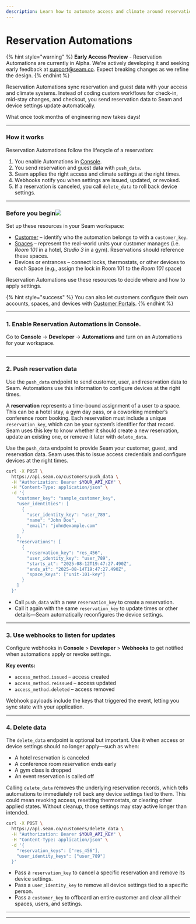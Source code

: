 ```yaml
---
description: Learn how to automate access and climate around reservations.
---
```


# Reservation Automations

{% hint style="warning" %}
**Early Access Preview** - Reservation Automations are currently in Alpha. We're actively developing it and seeking early feedback at [support@seam.co](mailto:support@seam.co). Expect breaking changes as we refine the design.
{% endhint %}

Reservation Automations sync reservation and guest data with your access and climate systems. Instead of coding custom workflows for check-in, mid-stay changes, and checkout, you send reservation data to Seam and device settings update automatically.

What once took months of engineering now takes days!

***

### How it works

Reservation Automations follow the lifecycle of a reservation:

1. You enable Automations in [Console](https://console.getseam.com/).
2. You send reservation and guest data with `push_data`.
3. Seam applies the right access and climate settings at the right times.
4. Webhooks notify you when settings are issued, updated, or revoked.
5. If a reservation is canceled, you call `delete_data` to roll back device settings.

***

### Before you begin![](https://b.stripecdn.com/docs-statics-srv/assets/fcc3a1c24df6fcffface6110ca4963de.svg) <a href="#before-you-begin" id="before-you-begin"></a>

Set up these resources in your Seam workspace:

* [Customer](customer-portals/) – identify who the automation belongs to with a `customer_key`.
* [Spaces](../core-concepts/mapping-your-resources-to-seam-resources.md) – represent the real-world units your customer manages (i.e. _Room 101_ in a hotel, _Studio 3_ in a gym). Reservations should reference these spaces.
* Devices or entrances – connect locks, thermostats, or other devices to each Space (e.g., assign the lock in Room 101 to the _Room 101_ space)

Reservation Automations use these resources to decide where and how to apply settings.

{% hint style="success" %}
You can also let customers configure their own accounts, spaces, and devices with [Customer Portals](customer-portals/).
{% endhint %}

***

### 1. Enable Reservation Automations in Console.

Go to **Console** → **Developer** → **Automations** and turn on an Automations for your workspace.

<figure><img src="../.gitbook/assets/Screenshot 2025-09-01 at 5.25.53 PM (1).png" alt=""><figcaption></figcaption></figure>

***

### 2. Push reservation data

Use the `push_data` endpoint to send customer, user, and reservation data to Seam. Automations use this information to configure devices at the right times.

A **reservation** represents a time-bound assignment of a user to a space. This can be a hotel stay, a gym day pass, or a coworking member’s conference room booking. Each reservation must include a unique `reservation_key`, which can be your system’s identifier for that record. Seam uses this key to know whether it should create a new reservation, update an existing one, or remove it later with `delete_data`.

Use the `push_data` endpoint to provide Seam your customer, guest, and reservation data. Seam uses this to issue access credentials and configure devices at the right times.

```bash
curl -X POST \
  https://api.seam.co/customers/push_data \
  -H "Authorization: Bearer $YOUR_API_KEY" \
  -H "Content-Type: application/json" \
  -d '{
    "customer_key": "sample_customer_key",
    "user_identities": [
      {
        "user_identity_key": "user_789",
        "name": "John Doe",
        "email": "john@example.com"
      }
    ],
    "reservations": [
      {
        "reservation_key": "res_456",
        "user_identity_key": "user_789",
        "starts_at": "2025-08-12T19:47:27.490Z",
        "ends_at": "2025-08-14T19:47:27.490Z",
        "space_keys": ["unit-101-key"]
      }
    ]
  }'
```

* Call `push_data` with a new `reservation_key` to create a reservation.
* Call it again with the same `reservation_key` to update times or other details—Seam automatically reconfigures the device settings.

***

### 3.  Use webhooks to listen for updates

Configure webhooks in **Console** > **Developer** > **Webhooks** to get notified when automations apply or revoke settings.

**Key events:**

* `access_method.issued` – access created
* `access_method.reissued` – access updated
* `access_method.deleted` – access removed

Webhook payloads include the keys that triggered the event, letting you sync state with your application.

***

### 4. Delete data

The `delete_data` endpoint is optional but important. Use it when access or device settings should no longer apply—such as when:

* A hotel reservation is canceled
* A conference room reservation ends early
* A gym class is dropped
* An event reservation is called off

Calling `delete_data` removes the underlying reservation records, which tells automations to immediately roll back any device settings tied to them. This could mean revoking access, resetting thermostats, or clearing other applied states. Without cleanup, those settings may stay active longer than intended.

```bash
curl -X POST \
  https://api.seam.co/customers/delete_data \
  -H "Authorization: Bearer $YOUR_API_KEY" \
  -H "Content-Type: application/json" \
  -d '{
    "reservation_keys": ["res_456"],
    "user_identity_keys": ["user_789"]
  }'
```

* Pass a `reservation_key` to cancel a specific reservation and remove its device settings.
* Pass a `user_identity_key` to remove all device settings tied to a specific person.
* Pass a `customer_key` to offboard an entire customer and clear all their spaces, users, and settings.

***

***
